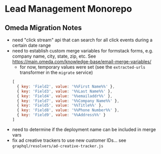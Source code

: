 # Lead Management Monorepo

## Omeda Migration Notes
- need "click stream" api that can search for all click events during a certain date range
- need to establish custom merge variables for formstack forms, e.g. company name, city, state, zip, etc. See https://main.omeda.com/knowledge-base/email-merge-variables/
  - for now, temporary values were set (see the `extracted-urls` transformer in the `migrate` service)
  ```js
  [
    { key: 'Field2', value: '%%First Name%%' },
    { key: 'Field3', value: '%%Last Name%%' },
    { key: 'Field4', value: '%%emailaddr%%' },
    { key: 'Field7', value: '%%Company Name%%' },
    { key: 'Field5', value: '%%Title%%' },
    { key: 'Field8', value: '%%Phone Number%%' },
    { key: 'Field9', value: '%%Address%%' }
  ]
  ```
- need to determine if the deployment name can be included in merge vars
- fix ad creative trackers to use new customer IDs... see `graphql/resolvers/ad-creative-tracker.js`
